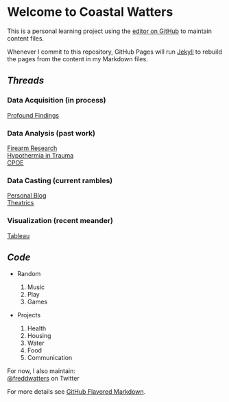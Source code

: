 # Welcome to Coastal Watters

This is a personal learning project using the [editor on GitHub](https://github.com/nursethestrings/nursethestrings.github.io/edit/master/README.md) to maintain content files.

Whenever I commit to this repository, GitHub Pages will run [Jekyll](https://jekyllrb.com/) to rebuild the pages from the content in my Markdown files.

## _Threads_  
  
### Data Acquisition (in process)  
   [Profound Findings](http://journal.sjdm.org/15/15923a/jdm15923a.html)
### Data Analysis (past work)
   [Firearm Research](http://coastalwatters.net/FICAP/)  
   [Hypothermia in Trauma](http://coastalwatters.net/hypo/)  
   [CPOE](http://coastalwatters.net/CPOE/)  
### Data Casting (current rambles)  
   [Personal Blog](http://fredwatters.com)  
   [Theatrics](http://www.reachdowneast.com/calendar/event/new-surry-theatre-presents-shirley-valentine-copy-3-copy-2-copy-copy-2-copy/2017-08-04/)  
### Visualization (recent meander)  
   [Tableau](https://public.tableau.com/profile/fred.watters#!/)
   
## _Code_
- Random
  1. Music
  2. Play
  3. Games

- Projects
  1. Health
  2. Housing
  3. Water
  4. Food
  5. Communication


For now, I also maintain:  
[@freddwatters](http://twitter.com/freddwatters) on Twitter

For more details see [GitHub Flavored Markdown](https://guides.github.com/features/mastering-markdown/).

